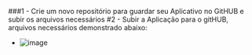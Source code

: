 ###1 - Crie um novo repositório para guardar seu Aplicativo no GitHUB e subir os arquivos necessários
#2 - Subir a Aplicação para o gitHUB, arquivos necessários demonstrado abaixo:
- ![image](https://github.com/user-attachments/assets/df30b0f7-2f98-44c2-a9e6-e995276599b2)

